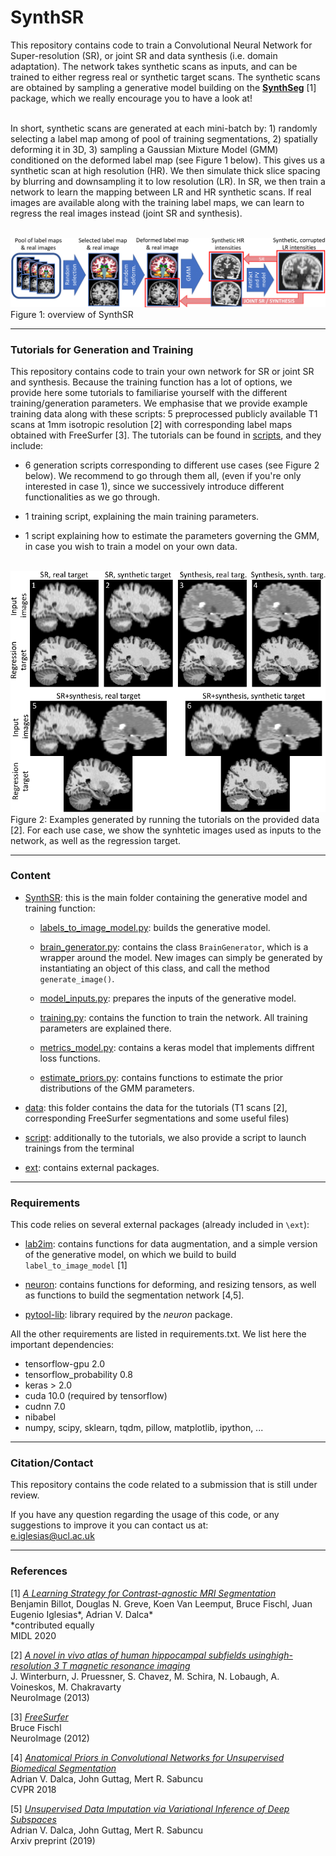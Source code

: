 # SynthSR

This repository contains code to train a Convolutional Neural Network for Super-resolution (SR), or joint SR and data 
synthesis (i.e. domain adaptation). The network takes synthetic scans as inputs, and can be trained to either regress 
real or synthetic target scans. The synthetic scans are obtained by sampling a generative model building on the 
**[SynthSeg](https://github.com/BBillot/SynthSeg)** [1] package, which we really encourage you to have a look at!


\
In short, synthetic scans are generated at each mini-batch by: 1) randomly selecting a label map among of pool of 
training segmentations, 2) spatially deforming it in 3D, 3) sampling a Gaussian Mixture Model (GMM) conditioned on the 
deformed label map (see Figure 1 below). This gives us a synthetic scan at high resolution (HR). We then simulate thick 
slice spacing by blurring and downsampling it to low resolution (LR). In SR, we then train a network to learn the 
mapping between LR and HR synthetic scans. If real images are available along with the training label maps, we can learn
to regress the real images instead (joint SR and synthesis).

\
![Training overview](data/README_figures/framework.png)
Figure 1: overview of SynthSR


----------------

### Tutorials for Generation and Training


This repository contains code to train your own network for SR or joint SR and synthesis. Because the training function
has a lot of options, we provide here some tutorials to familiarise yourself with the different
training/generation parameters. We emphasise that we provide example training data along with these scripts: 5 
preprocessed publicly available T1 scans at 1mm isotropic resolution [2] with corresponding label maps obtained with 
FreeSurfer [3]. The tutorials can be found in [scripts](scripts/tutorials), and they include:

- 6 generation scripts corresponding to different use cases (see Figure 2 below). We recommend to go through them all, 
(even if you're only interested in case 1), since we successively introduce different functionalities as we go through.

- 1 training script, explaining the main training parameters.

- 1 script explaining how to estimate the parameters governing the GMM, in case you wish to train a model on your own 
data.

\
![Training overview](data/README_figures/tutorial_examples.png)
Figure 2: Examples generated by running the tutorials on the provided data [2]. For each use case, we show the synhtetic 
images used as inputs to the network, as well as the regression target.

----------------

### Content

- [SynthSR](SynthSR): this is the main folder containing the generative model and training function:

  - [labels_to_image_model.py](SynthSR/labels_to_image_model.py): builds the generative model.
  
  - [brain_generator.py](SynthSR/brain_generator.py): contains the class `BrainGenerator`, which is a wrapper around 
  the model. New images can simply be generated by instantiating an object of this class, and call the 
  method `generate_image()`.
  
  - [model_inputs.py](SynthSR/model_inputs.py): prepares the inputs of the generative model.
  
  - [training.py](SynthSR/training.py): contains the function to train the network. All training 
  parameters are explained there.
  
  - [metrics_model.py](SynthSR/metrics_model.py): contains a keras model that implements diffrent loss functions.
  
  - [estimate_priors.py](SynthSR/estimate_priors.py): contains functions to estimate the prior distributions of the GMM
  parameters.
 
- [data](data): this folder contains the data for the tutorials (T1 scans [2], corresponding FreeSurfer segmentations 
and some useful files)
 
- [script](scripts): additionally to the tutorials, we also provide a script to launch trainings from the terminal

- [ext](ext): contains external packages.

----------------

### Requirements
 
This code relies on several external packages (already included in `\ext`):

- [lab2im](https://github.com/BBillot/lab2im): contains functions for data augmentation, and a simple version of 
 the generative model, on which we build to build `label_to_image_model` [1]
 
- [neuron](https://github.com/adalca/neuron): contains functions for deforming, and resizing tensors, as well as 
functions to build the segmentation network [4,5].

- [pytool-lib](https://github.com/adalca/pytools-lib): library required by the *neuron* package.

All the other requirements are listed in requirements.txt. We list here the important dependencies:

- tensorflow-gpu 2.0
- tensorflow_probability 0.8
- keras > 2.0
- cuda 10.0 (required by tensorflow)
- cudnn 7.0
- nibabel
- numpy, scipy, sklearn, tqdm, pillow, matplotlib, ipython, ...


----------------

### Citation/Contact

This repository contains the code related to a submission that is still under review.

If you have any question regarding the usage of this code, or any suggestions to improve it you can contact us at: \
e.iglesias@ucl.ac.uk


----------------

### References

[1] *[A Learning Strategy for Contrast-agnostic MRI Segmentation](http://proceedings.mlr.press/v121/billot20a.html)* \
Benjamin Billot, Douglas N. Greve, Koen Van Leemput, Bruce Fischl, Juan Eugenio Iglesias*, Adrian V. Dalca* \
*contributed equally \
MIDL 2020

[2] *[A novel in vivo atlas of human hippocampal subfields usinghigh-resolution 3 T magnetic resonance imaging](https://www.sciencedirect.com/science/article/abs/pii/S1053811913001237)* \
J. Winterburn, J. Pruessner, S. Chavez, M. Schira, N. Lobaugh, A. Voineskos, M. Chakravarty \
NeuroImage (2013)

[3] *[FreeSurfer](https://www.sciencedirect.com/science/article/abs/pii/S1053811912000389?via%3Dihub)* \
Bruce Fischl \
NeuroImage (2012)

[4] *[Anatomical Priors in Convolutional Networks for Unsupervised Biomedical Segmentation](http://www.mit.edu/~adalca/files/papers/cvpr2018_priors.pdf)* \
Adrian V. Dalca, John Guttag, Mert R. Sabuncu \
CVPR 2018

[5] *[Unsupervised Data Imputation via Variational Inference of Deep Subspaces](https://arxiv.org/abs/1903.03503)* \
Adrian V. Dalca, John Guttag, Mert R. Sabuncu \
Arxiv preprint (2019)

